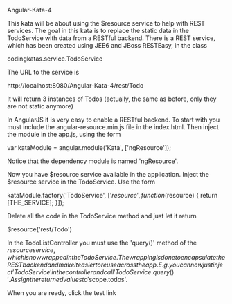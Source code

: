 Angular-Kata-4

This kata will be about using the $resource service to help with REST services.
The goal in this kata is to replace the static data in the TodoService with data from a RESTful backend.
There is a REST service, which has been created using JEE6 and JBoss RESTEasy, in the class

codingkatas.service.TodoService

The URL to the service is

http://localhost:8080/Angular-Kata-4/rest/Todo

It will return 3 instances of Todos (actually, the same as before, only they are not static anymore)

In AngularJS it is very easy to enable a RESTful backend.
To start with you must include the angular-resource.min.js file in the index.html.
Then inject the module in the app.js, using the form

var kataModule = angular.module('Kata', ['ngResource']);

Notice that the dependency module is named 'ngResource'.

Now you have $resource service available in the application.
Inject the $resource service in the TodoService. Use the form

kataModule.factory('TodoService', ['$resource', function ($resource) {
    return [THE_SERVICE];
}]);

Delete all the code in the TodoService method and just let it return

$resource('rest/Todo')

In the TodoListController you must use the 'query()' method of the $resource service, which is now wrapped in
the TodoService. The wrapping is done to encapsulate the REST backend and make it easier to reuse across the app.
E.g. you can now just inject 'TodoService' in the controller and call 'TodoService.query()'. Assign the returned values
to '$scope.todos'.

When you are ready, click the test link



